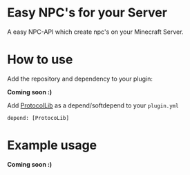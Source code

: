 # Easy NPC's for your Server
A easy NPC-API which create npc's on your Minecraft Server.

# How to use

Add the repository and dependency to your plugin:

**Coming soon :)**


Add [ProtocolLib](https://github.com/dmulloy2/ProtocolLib) as a depend/softdepend to your `plugin.yml`
```
depend: [ProtocoLib] 
```

# Example usage

**Coming soon :)**

